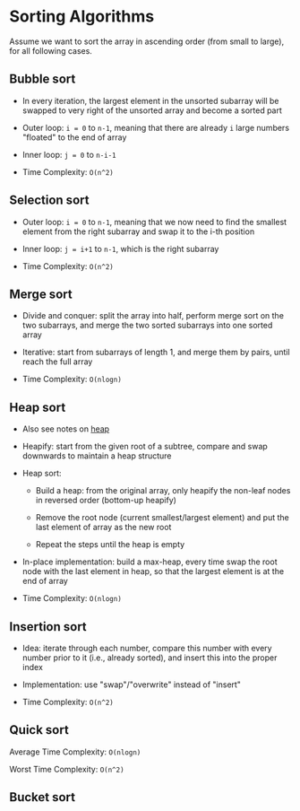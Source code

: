 # Sorting Algorithms

Assume we want to sort the array in ascending order (from small to large), for all following cases.

## Bubble sort

- In every iteration, the largest element in the unsorted subarray will be swapped to very right of the unsorted array and become a sorted part

- Outer loop: `i = 0` to `n-1`, meaning that there are already `i` large numbers "floated" to the end of array

- Inner loop: `j = 0` to `n-i-1`

- Time Complexity: `O(n^2)`

## Selection sort

- Outer loop: `i = 0` to `n-1`, meaning that we now need to find the smallest element from the right subarray and swap it to the i-th position

- Inner loop: `j = i+1` to `n-1`, which is the right subarray

- Time Complexity: `O(n^2)`

## Merge sort

- Divide and conquer: split the array into half, perform merge sort on the two subarrays, and merge the two sorted subarrays into one sorted array

- Iterative: start from subarrays of length 1, and merge them by pairs, until reach the full array

- Time Complexity: `O(nlogn)`

## Heap sort

- Also see notes on [heap](https://github.com/RickyWang1020/CSDSNotes/tree/master/Java/Algorithms/heap)

- Heapify: start from the given root of a subtree, compare and swap downwards to maintain a heap structure

- Heap sort: 

  - Build a heap: from the original array, only heapify the non-leaf nodes in reversed order (bottom-up heapify)
  
  - Remove the root node (current smallest/largest element) and put the last element of array as the new root
  
  - Repeat the steps until the heap is empty
  
- In-place implementation: build a max-heap, every time swap the root node with the last element in heap, so that the largest element is at the end of array

- Time Complexity: `O(nlogn)`

## Insertion sort

- Idea: iterate through each number, compare this number with every number prior to it (i.e., already sorted), and insert this into the proper index

- Implementation: use "swap"/"overwrite" instead of "insert"

- Time Complexity: `O(n^2)`

## Quick sort

Average Time Complexity: `O(nlogn)`

Worst Time Complexity: `O(n^2)`

## Bucket sort
